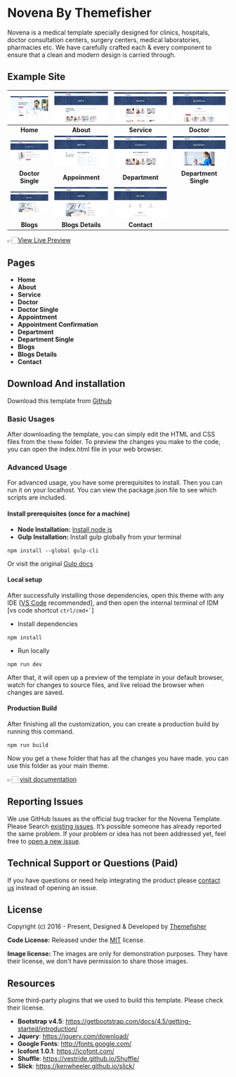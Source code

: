 # Novena By Themefisher

Novena is a medical template specially designed for clinics, hospitals, doctor consultation centers, surgery centers, medical laboratories, pharmacies etc. We have carefully crafted each & every component to ensure that a clean and modern design is carried through.

<!-- demo -->

## Example Site

|          [![](screenshots/1.jpg)](https://demo.themefisher.com/novena/)          |    [![](screenshots/2.jpg)](https://demo.themefisher.com/novena/about.html)     |  [![](screenshots/3.jpg)](https://demo.themefisher.com/novena/service.html)   |      [![](screenshots/6.jpg)](https://demo.themefisher.com/novena/gallery.html)      |
| :------------------------------------------------------------------------------: | :-----------------------------------------------------------------------------: | :---------------------------------------------------------------------------: | :----------------------------------------------------------------------------------: |
|                                     **Home**                                     |                                    **About**                                    |                                  **Service**                                  |                                      **Doctor**                                      |
| [![](screenshots/7.jpg)](https://demo.themefisher.com/novena/doctor-single.html) |  [![](screenshots/8.jpg)](https://demo.themefisher.com/novena/appoinment.html)  | [![](screenshots/4.jpg)](https://demo.themefisher.com/novena/department.html) | [![](screenshots/5.jpg)](https://demo.themefisher.com/novena/department-single.html) |
|                                **Doctor Single**                                 |                                 **Appoinment**                                  |                                **Department**                                 |                                **Department Single**                                 |
| [![](screenshots/9.jpg)](https://demo.themefisher.com/novena/blog-sidebar.html)  | [![](screenshots/10.jpg)](https://demo.themefisher.com/novena/blog-single.html) |  [![](screenshots/11.jpg)](https://demo.themefisher.com/novena/contact.html)  |
|                                    **Blogs**                                     |                                **Blogs Details**                                |                                  **Contact**                                  |

👉🏻[View Live Preview](https://demo.themefisher.com/novena/)

<!-- resources -->

## Pages

- **Home**
- **About**
- **Service**
- **Doctor**
- **Doctor Single**
- **Appointment**
- **Appointment Confirmation**
- **Department**
- **Department Single**
- **Blogs**
- **Blogs Details**
- **Contact**

<!-- download -->

## Download And installation

Download this template from [Github](https://github.com/themefisher/novena/archive/main.zip)

<!-- installation -->

### Basic Usages

After downloading the template, you can simply edit the HTML and CSS files from the `theme` folder. To preview the changes you make to the code, you can open the index.html file in your web browser.

### Advanced Usage

For advanced usage, you have some prerequisites to install. Then you can run it on your localhost. You can view the package.json file to see which scripts are included.

#### Install prerequisites (once for a machine)

- **Node Installation:** [Install node js](https://nodejs.org/en/download/)
- **Gulp Installation:** Install gulp globally from your terminal

```
npm install --global gulp-cli
```

Or visit the original [Gulp docs](https://gulpjs.com/docs/en/getting-started/quick-start)

#### Local setup

After successfully installing those dependencies, open this theme with any IDE [[VS Code](https://code.visualstudio.com/) recommended], and then open the internal terminal of IDM [vs code shortcut <code>ctrl/cmd+\`</code>]

- Install dependencies

```
npm install
```

- Run locally

```
npm run dev
```

After that, it will open up a preview of the template in your default browser, watch for changes to source files, and live reload the browser when changes are saved.

#### Production Build

After finishing all the customization, you can create a production build by running this command.

```
npm run build
```

Now you get a `theme` folder that has all the changes you have made. you can use this folder as your main theme.

👉🏻 [visit documentation](https://docs.themefisher.com/novena/)

<!-- reporting issue -->

## Reporting Issues

We use GitHub Issues as the official bug tracker for the Novena Template. Please Search [existing issues](https://github.com/themefisher/novena/issues). It’s possible someone has already reported the same problem.
If your problem or idea has not been addressed yet, feel free to [open a new issue](https://github.com/themefisher/novena/issues).

<!-- support -->

## Technical Support or Questions (Paid)

If you have questions or need help integrating the product please [contact us](mailto:mehedi@themefisher.com) instead of opening an issue.

<!-- licence -->

## License

Copyright (c) 2016 - Present, Designed & Developed by [Themefisher](https://themefisher.com)

**Code License:** Released under the [MIT](https://github.com/themefisher/novena/blob/main/LICENSE) license.

**Image license:** The images are only for demonstration purposes. They have their license, we don't have permission to share those images.

<!-- resources -->

## Resources

Some third-party plugins that we used to build this template. Please check their license.

- **Bootstrap v4.5**: <https://getbootstrap.com/docs/4.5/getting-started/introduction/>
- **Jquery**: <https://jquery.com/download/>
- **Google Fonts**: <http://fonts.google.com/>
- **Icofont 1.0.1**: <https://icofont.com/>
- **Shuffle**: <https://vestride.github.io/Shuffle/>
- **Slick**: <https://kenwheeler.github.io/slick/>
